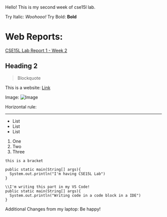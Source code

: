 Hello!
This is my second week of cse15l lab.

Try Italic: _Woohooo!_
Try Bold: **Bold**	

# Web Reports:

[CSE15L Lab Report 1 - Week 2](https://henohyj.github.io/cse15l-lab-reports/lab-report-1-week-2.html)

Heading 2
---------

> Blockquote

This is a website: [Link](https://ucsd-cse15l-w22.github.io/)

Image: ![Image](https://pbs.twimg.com/media/FI6AEM4VkAIp-qH?format=jpg&name=large)

Horizontal rule:

***

* List
* List
* List

1) One
2) Two
3) Three

`this is a bracket`

```
public static main(String[] args){
  System.out.println("I'm having CSE15L Lab")
}

```

```
\\I'm writing this part in my VS Code!
public static main(String[] args){
  System.out.println("Writing code in a code block in a IDE")
}

```

Additional Changes from my laptop: Be happy!
